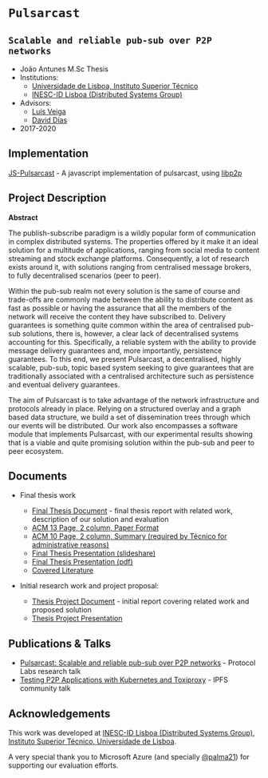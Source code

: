 # `Pulsarcast`
## `Scalable and reliable pub-sub over P2P networks`

- João Antunes M.Sc Thesis
- Institutions:
  - [Universidade de Lisboa, Instituto Superior Técnico](https://tecnico.ulisboa.pt)
  - [INESC-ID Lisboa (Distributed Systems Group)](https://www.gsd.inesc-id.pt)
- Advisors: 
  - [Luís Veiga](http://www.gsd.inesc-id.pt/~lveiga/)
  - [David Dias](http://daviddias.me/)
- 2017-2020

## Implementation

[JS-Pulsarcast](https://github.com/JGAntunes/js-pulsarcast) - A javascript implementation of pulsarcast, using [libp2p](https://github.com/libp2p/js-libp2p)

## Project Description

**Abstract**

The publish-subscribe paradigm is a wildly popular form of communication in
complex distributed systems. The properties offered by it make it an ideal
solution for a multitude of applications, ranging from social media to content
streaming and stock exchange platforms. Consequently, a lot of research exists
around it, with solutions ranging from centralised message brokers, to fully
decentralised scenarios (peer to peer).

Within the pub-sub realm not every solution is the same of course and
trade-offs are commonly made between the ability to distribute content as fast
as possible or having the assurance that all the members of the network will
receive the content they have subscribed to. Delivery guarantees is something
quite common within the area of centralised pub-sub solutions, there is,
however, a clear lack of decentralised systems accounting for this.
Specifically, a reliable system with the ability to provide message delivery
guarantees and, more importantly, persistence guarantees. To this end, we
present Pulsarcast, a decentralised, highly scalable, pub-sub, topic based
system seeking to give guarantees that are traditionally associated with a
centralised architecture such as persistence and eventual delivery guarantees.

The aim of Pulsarcast is to take advantage of the network infrastructure and
protocols already in place. Relying on a structured overlay and a graph based
data structure, we build a set of dissemination trees through which our events
will be distributed. Our work also encompasses a software module that
implements Pulsarcast, with our experimental results showing that is a viable
and quite promising solution within the pub-sub and peer to peer ecosystem.

## Documents

- Final thesis work
  - [Final Thesis Document](./thesis/dissertation.pdf) - final thesis report with related work, description of our solution and evaluation
  - [ACM 13 Page, 2 column, Paper Format](./paper/paper.pdf)
  - [ACM 10 Page, 2 column, Summary (required by Técnico for administrative reasons)](./paper/paper.pdf)
  - [Final Thesis Presentation (slideshare)](https://www.slideshare.net/JooAntunes37/pulsarcast-scalable-and-reliable-pubsub-over-p2p-networks)
  - [Final Thesis Presentation (pdf)](./thesis/presentation.pdf)
  - [Covered Literature](./bibliography/dissertation.bib)

- Initial research work and project proposal:
  - [Thesis Project Document](./project-report/report.pdf) - initial report covering related work and proposed solution
  - [Thesis Project Presentation](https://www.slideshare.net/JooAntunes37/pulsarcast-scaling-pubsub-over-the-distributed-web)

## Publications & Talks

- [Pulsarcast: Scalable and reliable pub-sub over P2P networks](https://www.youtube.com/watch?v=D2UKQPKMjr4) - Protocol Labs research talk
- [Testing P2P Applications with Kubernetes and Toxiproxy](https://www.youtube.com/watch?v=pP0fS-FCsjE) - IPFS community talk

## Acknowledgements

This work was developed at [INESC-ID Lisboa (Distributed Systems Group)](https://www.gsd.inesc-id.pt), [Instituto Superior Técnico, Universidade de Lisboa](https://www.gsd.inesc-id.pt).

A very special thank you to Microsoft Azure (and specially [@palma21](https://github.com/palma21)) for supporting our evaluation efforts.

